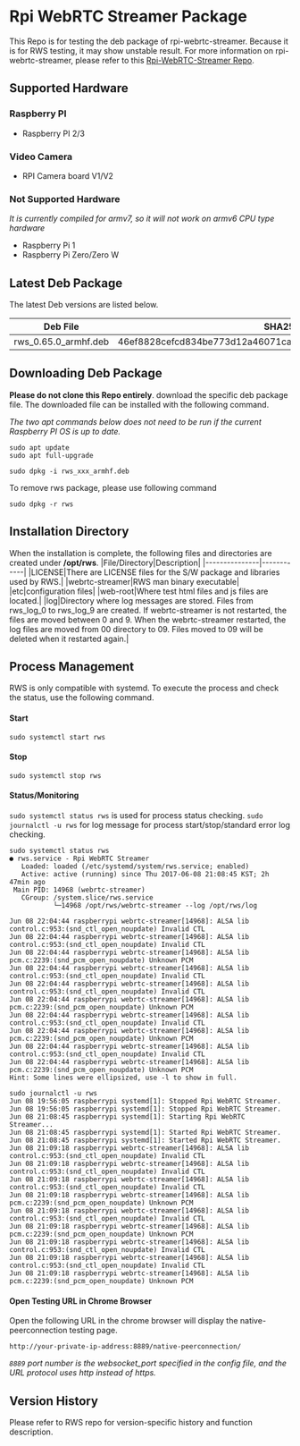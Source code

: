 
# Rpi WebRTC Streamer Package

This Repo is for testing the deb package of rpi-webrtc-streamer. Because it is for RWS testing, it may show unstable result. For more information on rpi-webrtc-streamer, please refer to this [Rpi-WebRTC-Streamer Repo](https://github.com/kclyu/rpi-webrtc-streamer).

## Supported Hardware

### Raspberry PI 
- Raspberry PI 2/3
### Video Camera
- RPI Camera board V1/V2
### Not Supported Hardware
*It is currently compiled for armv7, so it will not work on armv6 CPU type hardware*
- Raspberry Pi 1
- Raspberry Pi Zero/Zero W

## Latest Deb Package
The latest Deb versions are listed below.


|Deb File|SHA256sum|
|----------------|---------------|
|rws_0.65.0_armhf.deb|46ef8828cefcd834be773d12a46071caa683f7f1ba24a2634bbee0d2c5add567


## Downloading Deb Package

**Please do not clone this Repo entirely**.  download the specific deb package file. The downloaded file can be installed with the following command.

*The two apt commands below does not need to be run if the current Raspberry PI OS is up to date.*
```
sudo apt update
sudo apt full-upgrade

sudo dpkg -i rws_xxx_armhf.deb
```

To remove rws package, please use following command
```
sudo dpkg -r rws
```

##  Installation Directory
When the installation is complete, the following files and directories are created under **/opt/rws**.
|File/Directory|Description|
|---------------|------------|
|LICENSE|There are LICENSE files for the S/W package and libraries used by RWS.|
|webrtc-streamer|RWS man binary executable|
|etc|configuration files|
|web-root|Where test html files and js files are located.|
|log|Directory where log messages are stored. Files from rws_log_0 to rws_log_9 are created. If webrtc-streamer is not restarted, the files are moved between 0 and 9. When the webrtc-streamer restarted, the log files are moved from 00 directory to 09. Files moved to 09 will be deleted when it restarted again.|

##  Process Management 
RWS is only compatible with systemd. To execute the process and check the status, use the following command.

#### Start
```
sudo systemctl start rws
```
#### Stop
```
sudo systemctl stop rws
```
#### Status/Monitoring
`sudo systemctl status rws` is used for process status checking.
`sudo journalctl -u rws` for  log message for process start/stop/standard error log checking.
```
sudo systemctl status rws
● rws.service - Rpi WebRTC Streamer
   Loaded: loaded (/etc/systemd/system/rws.service; enabled)
   Active: active (running) since Thu 2017-06-08 21:08:45 KST; 2h 47min ago
 Main PID: 14968 (webrtc-streamer)
   CGroup: /system.slice/rws.service
           └─14968 /opt/rws/webrtc-streamer --log /opt/rws/log

Jun 08 22:04:44 raspberrypi webrtc-streamer[14968]: ALSA lib control.c:953:(snd_ctl_open_noupdate) Invalid CTL
Jun 08 22:04:44 raspberrypi webrtc-streamer[14968]: ALSA lib control.c:953:(snd_ctl_open_noupdate) Invalid CTL
Jun 08 22:04:44 raspberrypi webrtc-streamer[14968]: ALSA lib pcm.c:2239:(snd_pcm_open_noupdate) Unknown PCM
Jun 08 22:04:44 raspberrypi webrtc-streamer[14968]: ALSA lib control.c:953:(snd_ctl_open_noupdate) Invalid CTL
Jun 08 22:04:44 raspberrypi webrtc-streamer[14968]: ALSA lib control.c:953:(snd_ctl_open_noupdate) Invalid CTL
Jun 08 22:04:44 raspberrypi webrtc-streamer[14968]: ALSA lib pcm.c:2239:(snd_pcm_open_noupdate) Unknown PCM
Jun 08 22:04:44 raspberrypi webrtc-streamer[14968]: ALSA lib control.c:953:(snd_ctl_open_noupdate) Invalid CTL
Jun 08 22:04:44 raspberrypi webrtc-streamer[14968]: ALSA lib pcm.c:2239:(snd_pcm_open_noupdate) Unknown PCM
Jun 08 22:04:44 raspberrypi webrtc-streamer[14968]: ALSA lib control.c:953:(snd_ctl_open_noupdate) Invalid CTL
Jun 08 22:04:44 raspberrypi webrtc-streamer[14968]: ALSA lib pcm.c:2239:(snd_pcm_open_noupdate) Unknown PCM
Hint: Some lines were ellipsized, use -l to show in full.

sudo journalctl -u rws
Jun 08 19:56:05 raspberrypi systemd[1]: Stopped Rpi WebRTC Streamer.
Jun 08 19:56:05 raspberrypi systemd[1]: Stopped Rpi WebRTC Streamer.
Jun 08 21:08:45 raspberrypi systemd[1]: Starting Rpi WebRTC Streamer...
Jun 08 21:08:45 raspberrypi systemd[1]: Started Rpi WebRTC Streamer.
Jun 08 21:08:45 raspberrypi systemd[1]: Started Rpi WebRTC Streamer.
Jun 08 21:09:18 raspberrypi webrtc-streamer[14968]: ALSA lib control.c:953:(snd_ctl_open_noupdate) Invalid CTL
Jun 08 21:09:18 raspberrypi webrtc-streamer[14968]: ALSA lib control.c:953:(snd_ctl_open_noupdate) Invalid CTL
Jun 08 21:09:18 raspberrypi webrtc-streamer[14968]: ALSA lib control.c:953:(snd_ctl_open_noupdate) Invalid CTL
Jun 08 21:09:18 raspberrypi webrtc-streamer[14968]: ALSA lib pcm.c:2239:(snd_pcm_open_noupdate) Unknown PCM
Jun 08 21:09:18 raspberrypi webrtc-streamer[14968]: ALSA lib control.c:953:(snd_ctl_open_noupdate) Invalid CTL
Jun 08 21:09:18 raspberrypi webrtc-streamer[14968]: ALSA lib pcm.c:2239:(snd_pcm_open_noupdate) Unknown PCM
Jun 08 21:09:18 raspberrypi webrtc-streamer[14968]: ALSA lib control.c:953:(snd_ctl_open_noupdate) Invalid CTL
Jun 08 21:09:18 raspberrypi webrtc-streamer[14968]: ALSA lib control.c:953:(snd_ctl_open_noupdate) Invalid CTL
Jun 08 21:09:18 raspberrypi webrtc-streamer[14968]: ALSA lib pcm.c:2239:(snd_pcm_open_noupdate) Unknown PCM
```
#### Open Testing URL in Chrome Browser
Open the following URL in the chrome browser will display the native-peerconnection testing page.

```
http://your-private-ip-address:8889/native-peerconnection/
```
*`8889` port number is the websocket_port specified in the config file, and the URL protocol uses http instead of https.*


## Version History
Please refer to RWS repo for version-specific history and function description.


 

